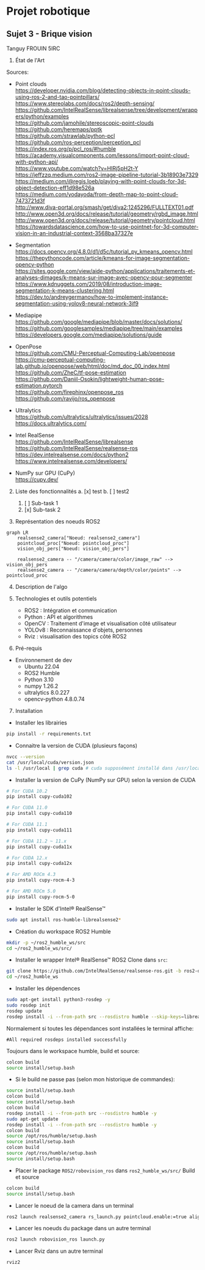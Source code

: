 # Projet robotique

## Sujet 3 - Brique vision

Tanguy FROUIN 5IRC

1. État de l'Art

Sources:  

- Point clouds  
https://developer.nvidia.com/blog/detecting-objects-in-point-clouds-using-ros-2-and-tao-pointpillars/  
https://www.stereolabs.com/docs/ros2/depth-sensing/  
https://github.com/IntelRealSense/librealsense/tree/development/wrappers/python/examples  
https://github.com/jamohile/stereoscopic-point-clouds  
https://github.com/heremaps/pptk  
https://github.com/strawlab/python-pcl  
https://github.com/ros-perception/perception_pcl  
https://index.ros.org/p/pcl_ros/#humble  
https://academy.visualcomponents.com/lessons/import-point-cloud-with-python-api/  
https://www.youtube.com/watch?v=HIRj5pH2t-Y  
https://jeffzzq.medium.com/ros2-image-pipeline-tutorial-3b18903e7329  
https://medium.com/@regis.loeb/playing-with-point-clouds-for-3d-object-detection-eff1d98e526a  
https://medium.com/yodayoda/from-depth-map-to-point-cloud-7473721d3f  
http://www.diva-portal.org/smash/get/diva2:1245296/FULLTEXT01.pdf  
http://www.open3d.org/docs/release/tutorial/geometry/rgbd_image.html  
http://www.open3d.org/docs/release/tutorial/geometry/pointcloud.html  
https://towardsdatascience.com/how-to-use-pointnet-for-3d-computer-vision-in-an-industrial-context-3568ba37327e  

- Segmentation  
https://docs.opencv.org/4.8.0/d1/d5c/tutorial_py_kmeans_opencv.html  
https://thepythoncode.com/article/kmeans-for-image-segmentation-opencv-python  
https://sites.google.com/view/aide-python/applications/traitements-et-analyses-dimages/k-means-sur-image-avec-opencv-pour-segmenter  
https://www.kdnuggets.com/2019/08/introduction-image-segmentation-k-means-clustering.html  
https://dev.to/andreygermanov/how-to-implement-instance-segmentation-using-yolov8-neural-network-3if9  


- Mediapipe  
https://github.com/google/mediapipe/blob/master/docs/solutions/  
https://github.com/googlesamples/mediapipe/tree/main/examples  
https://developers.google.com/mediapipe/solutions/guide  

- OpenPose  
https://github.com/CMU-Perceptual-Computing-Lab/openpose  
https://cmu-perceptual-computing-lab.github.io/openpose/web/html/doc/md_doc_00_index.html  
https://github.com/ZheC/tf-pose-estimation  
https://github.com/Daniil-Osokin/lightweight-human-pose-estimation.pytorch  
https://github.com/firephinx/openpose_ros  
https://github.com/ravijo/ros_openpose  

- Ultralytics  
https://github.com/ultralytics/ultralytics/issues/2028  
https://docs.ultralytics.com/  
  
- Intel RealSense  
https://github.com/IntelRealSense/librealsense  
https://github.com/IntelRealSense/realsense-ros  
https://dev.intelrealsense.com/docs/python2  
https://www.intelrealsense.com/developers/  

- NumPy sur GPU (CuPy)  
https://cupy.dev/  


2. Liste des fonctionnalités
a. [x] test
b. [ ] test2
    1. [ ] Sub-task 1
    2. [x] Sub-task 2


3. Représentation des noeuds ROS2
```mermaid
graph LR
    realsense2_camera["Noeud: realsense2_camera"]
    pointcloud_proc["Noeud: pointcloud_proc"]
    vision_obj_pers["Noeud: vision_obj_pers"]
    
    realsense2_camera -- "/camera/camera/color/image_raw" --> vision_obj_pers
    realsense2_camera -- "/camera/camera/depth/color/points" --> pointcloud_proc
```

4. Description de l'algo


5. Technologies et outils potentiels

    - ROS2 : Intégration et communication
    - Python : API et algorithmes
    - OpenCV : Traitement d'image et visualisation côté utilisateur
    - YOLOv8 : Reconnaissance d'objets, personnes
    - Rviz : visualisation des topics côté ROS2  
  
6. Pré-requis
- Environnement de dev  
  - Ubuntu 22.04  
  - ROS2 Humble  
  - Python 3.10  
  - numpy 1.26.2  
  - ultralytics 8.0.227  
  - opencv-python 4.8.0.74  

7. Installation

- Installer les librairies
```bash
pip install -r requirements.txt
```

- Connaitre la version de CUDA  (plusieurs façons)
```bash
nvcc --version
cat /usr/local/cuda/version.json
ls -l /usr/local | grep cuda # cuda supposément installé dans /usr/local/cuda

```

- Installer la version de CuPy (NumPy sur GPU) selon la version de CUDA
```bash
# For CUDA 10.2
pip install cupy-cuda102

# For CUDA 11.0
pip install cupy-cuda110

# For CUDA 11.1
pip install cupy-cuda111

# For CUDA 11.2 ~ 11.x
pip install cupy-cuda11x

# For CUDA 12.x
pip install cupy-cuda12x

# For AMD ROCm 4.3
pip install cupy-rocm-4-3

# For AMD ROCm 5.0
pip install cupy-rocm-5-0
```

- Installer le SDK d'Intel® RealSense™
```bash
sudo apt install ros-humble-librealsense2*
```

- Création du workspace ROS2 Humble
```bash
mkdir -p ~/ros2_humble_ws/src
cd ~/ros2_humble_ws/src/
```

- Installer le wrapper Intel® RealSense™ ROS2
Clone dans `src`:
```bash
git clone https://github.com/IntelRealSense/realsense-ros.git -b ros2-development
cd ~/ros2_humble_ws
```

- Installer les dépendences
```bash
sudo apt-get install python3-rosdep -y
sudo rosdep init
rosdep update
rosdep install -i --from-path src --rosdistro humble --skip-keys=librealsense2 -y
```
Normalement si toutes les dépendances sont installées le terminal affiche:
```
#All required rosdeps installed successfully
```

Toujours dans le workspace humble, build et source:
```bash
colcon build
source install/setup.bash
```

- Si le build ne passe pas (selon mon historique de commandes):

```bash
source install/setup.bash
colcon build
source install/setup.bash 
colcon build
rosdep install -i --from-path src --rosdistro humble -y
sudo apt-get update
rosdep install -i --from-path src --rosdistro humble -y
colcon build
source /opt/ros/humble/setup.bash 
source install/setup.bash 
colcon build
source /opt/ros/humble/setup.bash 
source install/setup.bash
```

- Placer le package `ROS2/robovision_ros` dans `ros2_humble_ws/src/`
Build et source
```bash
colcon build
source install/setup.bash
```

- Lancer le noeud de la camera dans un terminal
```bash
ros2 launch realsense2_camera rs_launch.py pointcloud.enable:=true align_depth.enable:=true pointcloud.ordered_pc:=true
```

- Lancer les noeuds du package dans un autre terminal
```bash
ros2 launch robovision_ros launch.py
```

- Lancer Rviz dans un autre terminal
```bash
rviz2
```